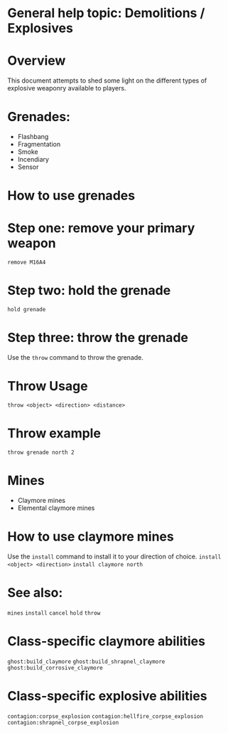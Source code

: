 # General help topic: Demolitions / Explosives

# Overview
This document attempts to shed some light on the different types of explosive weaponry available to players.

# Grenades:
- Flashbang
- Fragmentation
- Smoke
- Incendiary
- Sensor

# How to use grenades
# Step one: remove your primary weapon
`remove M16A4`

# Step two: hold the grenade
`hold grenade`

# Step three: throw the grenade
Use the `throw` command to throw the grenade.

# Throw Usage
`throw <object> <direction> <distance>`

# Throw example
`throw grenade north 2`

# Mines
- Claymore mines
- Elemental claymore mines

# How to use claymore mines
Use the `install` command to install it to your direction of choice.
`install <object> <direction>`
`install claymore north`

# See also:
`mines`
`install`
`cancel`
`hold`
`throw`

# Class-specific claymore abilities
`ghost:build_claymore`
`ghost:build_shrapnel_claymore`
`ghost:build_corrosive_claymore`

# Class-specific explosive abilities
`contagion:corpse_explosion`
`contagion:hellfire_corpse_explosion`
`contagion:shrapnel_corpse_explosion`
